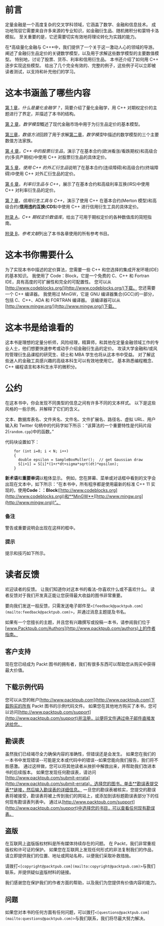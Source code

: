 # 前言

定量金融是一个高度复杂的交叉学科领域，它涵盖了数学、金融和信息技术。 成功地驾驭它需要来自许多来源的专业知识，如金融衍生品、随机微积分和蒙特卡洛模拟。 至关重要的是，它还需要切实有效地将理论转化为实践的能力。

在*高级量化金融与 C++*中，我们提供了一个关于这一激动人心的领域的导游。 阐述了金融衍生品定价的关键数学模型，以及用于求解这些数学模型的主要数值模型。 特别地，讨论了股票、货币、利率和信用衍生品。 本书还介绍了如何用 C++ 逐步实现这些模型。 给出了几个完全有效的、完整的例子，这些例子可以立即被读者测试，以支持和补充他们的学习。

# 这本书涵盖了哪些内容

[第 1 章](1.html#DB7S2-f9cfc61bea324a5db85ec5ea1673cdfd "Chapter 1. What is Quantitative Finance?")，*什么是量化金融学？*，简要介绍了量化金融学，用 C++ 对期权定价的主题进行了界定，并描述了本书的结构。

[第 2 章](2.html#I3QM2-f9cfc61bea324a5db85ec5ea1673cdfd "Chapter 2. Mathematical Models")，*数学模型*概述了现代金融市场中用于为衍生品定价的基本模型。

[第三章](3.html#MSDG2-f9cfc61bea324a5db85ec5ea1673cdfd "Chapter 3. Numerical Methods")，*数值方法*回顾了用于求解[第二章](2.html#I3QM2-f9cfc61bea324a5db85ec5ea1673cdfd "Chapter 2. Mathematical Models")，*数学模型*中描述的数学模型的三个主要数值方法家族。

[第 4 章](4.html#QMFO2-f9cfc61bea324a5db85ec5ea1673cdfd "Chapter 4. Equity Derivatives in C++")，*C++ 中的股票衍生品*，演示了在基本合约(欧洲看涨/看跌期权)和高级合约(多资产期权)中使用 C++ 对股票衍生品的具体定价。

[第 5 章](5.html#TI1E2-f9cfc61bea324a5db85ec5ea1673cdfd "Chapter 5. Foreign Exchange Derivatives with C++")，*使用 C++ 的外汇衍生品*说明了在基本合约(连续障碍)和高级合约(终端障碍)中使用 C++ 对外汇衍生品的定价。

[第 6 章](6.html#10DJ42-f9cfc61bea324a5db85ec5ea1673cdfd "Chapter 6. Interest Rate Derivatives with C++")，*利率衍生品与 C++*，展示了在基本合约和高级利率互换(IRS)中使用 C++ 对利率衍生品的定价。

[第 7 章](7.html#1394Q2-f9cfc61bea324a5db85ec5ea1673cdfd "Chapter 7. Credit Derivatives with C++")，*信用衍生工具与 C++*，演示了使用 C++ 在基本合约(Merton 模型)和高级合约(**信用违约互换**(**CDS**)中使用 C++ 进行信用衍生工具的具体定价。

[附录 A](8.html#164MG1-f9cfc61bea324a5db85ec5ea1673cdfd "Appendix A. C++ Numerical Libraries for Option Pricing")，*C++ 期权定价数值库*，给出了可用于期权定价的各种数值库的简短指南。

[附录 B](9.html#1AT9A1-f9cfc61bea324a5db85ec5ea1673cdfd "Appendix B. References")，*参考文献*列出了本书各章使用的所有参考书目。

# 这本书你需要什么

为了实现本书中描述的定价算法，您需要一些 C++ 和您选择的集成开发环境(IDE)的基本知识。 我使用了 Code：Block，它是一个免费的 C、C++ 和 Fortran IDE，具有高度的可扩展性和完全的可配置性。 您可以从[http://www.codeblocks.org/](http://www.codeblocks.org/)下载。 您还需要一个 C++ 编译器。 我使用过 MinGW，它是 GNU 编译器集合(GCC)的一部分，包括 C、C++、ADA 和 FORTRAN 编译器。 该编译器可以从[http://www.mingw.org/](http://www.mingw.org/)下载。

# 这本书是给谁看的

这本书是理想的定量分析师，风险经理，精算师，和其他在定量金融领域工作的专业人士，他们想要快速参考或动手介绍金融衍生品的定价。 攻读大学金融和/或风险管理衍生品课程的研究生、硕士和 MBA 学生也将从这本书中受益。 对了解这些迷人的金融工具感兴趣的高级本科生可以有效地使用它。 基本熟悉编程概念、C++ 编程语言和本科生水平的微积分。

# 公约

在这本书中，你会发现不同类型的信息之间有许多不同的文本样式。 以下是这些风格的一些示例，并解释了它们的含义。

文本、数据库表名、文件夹名、文件名、文件扩展名、路径名、虚拟 URL、用户输入和 Twitter 句柄中的代码字如下所示：“该算法的一个重要特性是代码片段 2(`random.cpp`)中的函数。”

代码块设置如下：

```
    for (int i=0; i < N; i++)
    {
      double epsilon = SampleBoxMuller();  // get Gaussian draw
      S[i+1] = S[i]*(1+r*dt+sigma*sqrt(dt)*epsilon);
    }
```

**新术语**和**重要单词**以粗体显示。 例如，您在屏幕、菜单或对话框中看到的文字会出现在文本中，如下所示：“在本书中，所有程序都是使用最新的标准 C++ 11 实现的，使用**Code：：Block**([http://www.codeblocks.org](http://www.codeblocks.org))和**MinGW**([http://www.mingw.org](http://www.mingw.org))”。

### 备注

警告或重要说明会出现在这样的框中。

### 提示

提示和技巧如下所示。

# 读者反馈

欢迎读者的反馈。 让我们知道你对这本书的看法-你喜欢什么或不喜欢什么。 读者反馈对于我们开发真正能让您获得最大收益的图书非常重要。

要向我们发送一般反馈，只需发送电子邮件至`<[feedback@packtpub.com](mailto:feedback@packtpub.com)>`，并通过消息主题提及书名。

如果有一个您擅长的主题，并且您有兴趣撰写或投稿一本书，请参阅我们位于[www.Packtpub.com/Authors](http://www.packtpub.com/authors)上的作者指南。

## 客户支持

现在您已经成为 Packt 图书的拥有者，我们有很多东西可以帮助您从购买中获得最大价值。

## 下载示例代码

您可以从您的帐户[http://www.packtpub.com](http://www.packtpub.com)下载购买的所有 Packt 图书的示例代码文件。 如果您在其他地方购买了本书，您可以访问[http://www.packtpub.com/support](http://www.packtpub.com/support)并注册，以便将文件通过电子邮件直接发送给您。

## 勘误表

虽然我们已经竭尽全力确保内容的准确性，但错误还是会发生。 如果您在我们的一本书中发现错误--可能是文本或代码中的错误--如果您能向我们报告，我们将不胜感激。 通过这样做，您可以将其他读者从挫折中解救出来，并帮助我们改进本书的后续版本。 如果您发现任何勘误表，请访问[http://www.packtpub.com/submit-errata](http://www.packtpub.com/submit-errata)，选择您的图书，单击**勘误表提交表**链接，然后输入勘误表的详细信息。 一旦您的勘误表被核实，您提交的勘误表将被接受，勘误表将被上传到我们的网站上，或添加到该标题勘误表部分下的任何现有勘误表列表中。 通过从[http://www.packtpub.com/support](http://www.packtpub.com/support)中选择您的书目，可以查看任何现有勘误表。

## 盗版

在互联网上盗版版权材料是所有媒体持续存在的问题。 在 Packt，我们非常重视版权和许可证的保护。 如果您在互联网上发现任何形式的非法复制我们的作品，请立即提供我们的位置、地址或网站名称，以便我们采取补救措施。

请拨打`<[copyright@packtpub.com](mailto:copyright@packtpub.com)>`与我们联系，并提供疑似盗版材料的链接。

我们感谢您在保护我们的作者方面的帮助，以及我们为您提供有价值内容的能力。

## 问题

如果您对本书的任何方面有任何问题，可以拨打`<[questions@packtpub.com](mailto:questions@packtpub.com)>`与我们联系，我们将尽最大努力解决。